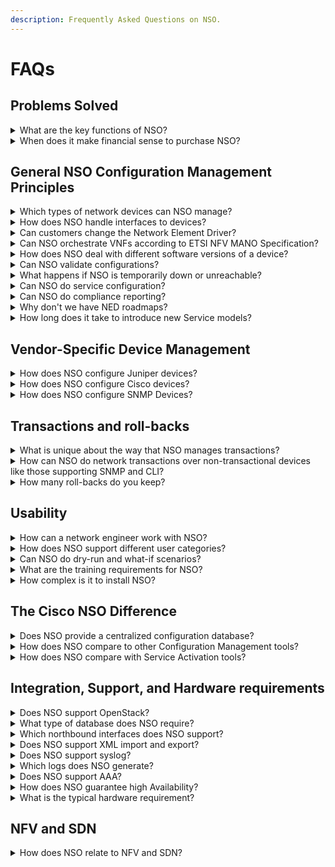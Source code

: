 ```yaml
---
description: Frequently Asked Questions on NSO.
---
```


# FAQs

## Problems Solved <a href="#problems-solved-1" id="problems-solved-1"></a>

<details>

<summary>What are the key functions of NSO?</summary>

Unlike other configuration managers on the market, NSO focuses not only on reading but also on writing deep fine-grained configurations to the network. NSO provides configuration management for both devices and network services. Any detailed parameter can be changed and NSO will generate the minimum configuration changes to the devices (not the entire config files).

NSO applies distributed transactions to all network changes. That is, if there is an error on any device when committing a change to the network, none of the other devices in that [transaction will be changed](faqs.md#what-is-unique-about-the-way-that-nso-manages-transactions). This includes non-transactional devices like CLI and SNMP. When NSO writes the configuration changes it is capable of generating any reverse operations to keep the network and NSO in a consistent state (these reverse operations are stored in rollback files).

</details>

<details>

<summary>When does it make financial sense to purchase NSO?</summary>

Cisco research and customer experience shows 50-70% cost savings can be achieved within Service & Network Ops using NSO and model driven orchestration. Connect with your Cisco representative to get more information about how NSO can help your operations.

</details>

## General NSO Configuration Management Principles <a href="#general-nso-configuration-management-principles-1" id="general-nso-configuration-management-principles-1"></a>

<details>

<summary>Which types of network devices can NSO manage?</summary>

Any device that can be remotely configured can be managed by NSO. This includes routers, switches, load balancers, firewalls, web servers, and a whole host of other devices (both virtual and physical). Since it is not limited to one type of device or particular vendor, NSO allows for the management of the entire network from a single pane of glass.

</details>

<details>

<summary>How does NSO handle interfaces to devices?</summary>

The device interfaces are managed by NSO Network Element Drivers (NEDs) and the accompanying toolkit. Cisco provides NEDs to Juniper, Cisco, Alcatel-Lucent, Ericsson, A10, F5, Brocade, HP, Huawei, and others. Additional NEDs can be ordered from Cisco or developed by end-customers and integrators.

As part of the support contract, Cisco will support any device upgrades with the same NED functionality.

</details>

<details>

<summary>Can customers change the Network Element Driver?</summary>

In theory, customers can create or enhance Network Element Drivers, NEDs, since the NED source (YANG, etc.) and developer guide come with the system.

But in practice, there should be no need for a customer to do so.

If a customer chooses to create or enhance a NED, this will mean that:

* The NED cannot be supported by Cisco TAC.
* The upgrade path to official NED versions will break.

The only time customer development of NEDs should be considered is:

* In case of emergency.
* For one-off devices/systems.

However, it is always advised to use a qualified partner to create or enhance a NED.

</details>

<details>

<summary>Can NSO orchestrate VNFs according to ETSI NFV MANO Specification?</summary>

NSO with the NFVO package is an ETSI-compliant implementation of NFV orchestration. The Cisco NFVO is designed to enable easy integration with Specialized-VNFMs by offering a flexible interface or “dock” into which a third-party VNFM can be integrated without having to make changes to the NFV-O itself. Cisco Elastic Services Controller, a multi-vendor VNFM, is integrated via this interface to provide a full NFV orchestration platform.

</details>

<details>

<summary>How does NSO deal with different software versions of a device?</summary>

When NSO connects to a device it discovers the device version and the appropriate data model version. The NSO Web interface, CLI, database, and APIs are version-aware, so the correct model will be used. When committing changes to the network, a user can choose different strategies (require all devices to support all changes or skip changes to devices not supporting them). The network engineer using NSO does not have to keep device versions in mind, NSO resolves all of this.

</details>

<details>

<summary>Can NSO validate configurations?</summary>

Yes, NSO supports deep fine-grain configuration validations. Validations can be applied to both devices and services. Validation constraints can be added at run-time to specify uniqueness, dependencies between configuration items and devices, and more.

Some examples of validations include:

* All URLs must be unique.
* All devices should have a management interface m0 with status up.
* The MTU for ATM interfaces must be between 64 and 17966.

</details>

<details>

<summary>What happens if NSO is temporarily down or unreachable?</summary>

NSO can reconcile any configuration change that happened out-of-band and allows a network engineer to determine which configuration is correct.

</details>

<details>

<summary>Can NSO do service configuration?</summary>

Absolutely! NSO is typically used for provisioning network services like VPNs, ACLs, BGP Peers, etc. It is of great value to have one product and one embedded database that provisions services and device configurations as one atomic transaction.

NSO supports fine-grained service updates: the user can change any aspect of a service and NSO will calculate the resulting minimum device configuration changes. NSO automatically cleans up the network when services are deleted.

NSO can also perform network audits to detect if any device configuration has changed with respect to the desired service configuration. The diff can be displayed and analyzed and the service can be re-deployed if needed.

</details>

<details>

<summary>Can NSO do compliance reporting?</summary>

NSO has built-in support for compliance reporting that will check that all devices and services are configured as expected. It also shows details for any discrepancies, such as a misconfigured VPN on an interface. The report also includes details about all changes that have been performed in the network.

</details>

<details>

<summary>Why don't we have NED roadmaps?</summary>

Any NED supports the features that have been used by previous customers and POCs for that NED. No customer should expect any NED to be "complete" and cover all possible use cases for the managed device. NEDs are developed incrementally as and when needed. There is also no NED roadmap. This is possible because of the extremely short turnaround times for NEDs and NED enhancements. This is beneficial to everyone. From a customer perspective, they will get the NEDs and NED features that they require for when they need them. The question "Does NED x support feature y or OS version x?" becomes moot - the answer is yes - if it is required then it will, provided that the customer has purchased the NED, that they have a current support agreement, that the request is for "normal" use of the managed device (i.e. a configuration use case that is not extremely customer specific), and that the NED team can access devices for test purposes, which may require access to devices in the customer's network.

The normal SWSS contract covers NEDs purchased from the price list and entitles access to all future versions of the NEDs. They can request enhancements to the NEDs, via the account team, as per the NED request process specified in the NED index slides on DevNet and Field Portal, and we will deliver these at no additional cost, provided that the enhancements represent reasonably mainstream use of the managed devices, and can be added without adverse impact on other customers. NED enhancements will normally be delivered within 2-6 weeks after we have received the required data regarding the configuration use cases and commands, depending on the volume and complexity of the enhancements, and also sometimes on being able to access the customer devices in the cases where device/OS versions and features are not available in our labs.

</details>

<details>

<summary>How long does it take to introduce new Service models?</summary>

Introducing new service types (VPN, Firewall Policies, etc.) into NSO Service models usually takes a matter of days. As with devices, services are defined by data models. Once a new service model is created, it can automatically be loaded and used for new service instances.

</details>

## Vendor-Specific Device Management <a href="#vendor-specific-device-management-1" id="vendor-specific-device-management-1"></a>

<details>

<summary>How does NSO configure Juniper devices?</summary>

The Juniper NED, with a complete JunOS Schema, is available for purchase. Upgrades are managed by reading the JunOS schema from the upgraded device and the NSO toolkit will re-render all the NSO functions from the newly read JunOS schema, including the user interfaces and the database schema.

</details>

<details>

<summary>How does NSO configure Cisco devices?</summary>

Multiple Cisco CLI NEDs are available for purchase, for IOS (IOS XE), NX-OS, IOS -XR and others. The NEDs include YANG data models representing subsets of the devices’ configuration. From these data models, NSO renders Cisco CLI sequences and parses CLI outputs without any code. This means that adding support for new commands is a matter of adding the command to the model. Furthermore, the model covers dependencies so NSO can generate commands and roll-backs.

</details>

<details>

<summary>How does NSO configure SNMP Devices?</summary>

NSO can load SNMP MIBs and generate configuration commands directly from the MIBs. Before loading the MIBs an integrator can annotate the MIB with ordering dependencies so that a user does not need to know that a certain variable needs to have a certain value before changing another variable, which is common in SNMP. NSO also handles table relationships automatically. NSO allows for transaction-based management of SNMP devices. The NSO diff-engine can generate the reverse operations to reach the previous state, thus supporting roll-backs also of SNMP devices.

</details>

## Transactions and roll-backs <a href="#transactions-and-roll-backs-1" id="transactions-and-roll-backs-1"></a>

<details>

<summary>What is unique about the way that NSO manages transactions?</summary>

NSO does not just fire off commands to the network but rather confirms that all changes in the transaction are deployed correctly at the device level. If at any point of the series a device cannot be changed, the entire transaction is automatically roll-backed. This ensures that there is always a consistent network state. Complex rollback scenarios like the correct ordering of CLI commands are handled. The NSO database, the services and the devices configurations are all part of the same transaction.

Users can load network-wide rollback files to undo network changes.

</details>

<details>

<summary>How can NSO do network transactions over non-transactional devices like those supporting SNMP and CLI?</summary>

NSO performs any configuration change as a diff operation against the current configuration. If a device does not support rollbacks, NSO can use the diff engine to calculate the diff between current state and the previous state before the configuration change is applied. NSO knows the capabilities for different network devices and will issue a config change or just a rollback command depending on the network device capabilities. The data models for the devices specify dependencies explicitly as directed references – this ensures that NSO knows in which order to create and delete items.

</details>

<details>

<summary>How many roll-backs do you keep?</summary>

That is up to the user of NSO – it is configurable.

</details>

## Usability <a href="#usability-1" id="usability-1"></a>

<details>

<summary>How can a network engineer work with NSO?</summary>

Most network engineers are hard-core CLI users. NSO is the only product on the market that is designed with the network engineer in mind. NSO provides a network-wide CLI to a multi-vendor network. As a real-time abstraction of the network, it doesn’t matter which access methods are used, the network is [always in a consistent state](faqs.md#what-are-the-key-functions-of-nso). Some of our customers use NSO for network automation by hooking it into their workflow systems, while at the same time having the CLI access for network engineers to quickly review and approve changes to device configurations.

</details>

<details>

<summary>How does NSO support different user categories?</summary>

NSO supports different interfaces for different users with different needs and skills:

* CLI for power users.
* Web interface for ad-hoc users.
* Programmable interfaces: REST, scripting, Java, JavaScript.

</details>

<details>

<summary>Can NSO do dry-run and what-if scenarios?</summary>

Before a transaction is committed, a user can inspect the actual effect on the network in two ways:

* `Compare running brief` – this will show the difference between the desired configuration and the current configuration.
* `Dry-run` – this will also involve any service provisioning logic and show the resulting device configurations.

</details>

<details>

<summary>What are the training requirements for NSO?</summary>

Limited training is required to get started. NSO is designed to be user-friendly to network engineers by providing common tools that they are already familiar using, such as a CLI and a Web interface.

</details>

<details>

<summary>How complex is it to install NSO?</summary>

NSO installs in seconds. There are no third-party requirements.

</details>

## The Cisco NSO Difference <a href="#the-cisco-nso-difference-1" id="the-cisco-nso-difference-1"></a>

<details>

<summary>Does NSO provide a centralized configuration database?</summary>

The NSO-embedded configuration database and transaction engine are at the heart of the product. Whenever an NSO user changes a device or service configuration this change is applied as [one single transaction](faqs.md#transactions-and-roll-backs-1) including the NSO database as well as the devices. This means that the database will always represent the true state of the network. In case of out-of-band configurations, boot-strap scenarios, etc., NSO supports synchronization and comparison tools.

The database is an integral part of NSO, so schemas and database administration are managed automatically without requiring a database administrator.

The database can be imported, exported, and queried using XML, XPath, and the CLI and Web interfaces. Programmatic interfaces to the database are also provided.

</details>

<details>

<summary>How does NSO compare to other Configuration Management tools?</summary>

If you look at the marketing material, there seems to be a lot of configuration management tools on the market. However, when you dig into the actual functionality available for writing configurations to the devices, it is disappointing. The practice for these kinds of tools is to push and pull configuration files, store them, diff them, and restore them. This works fine for static environments. The above tools do not actually understand the configurations, they treat them as opaque text files.

NSO on the other hand understands the configurations and represents them as fine-grained data structures in the embedded configuration database. Thereby NSO can provide configuration-aware tools like the CLI, configuration validation, an auto-rendered web interface, etc. And most importantly NSO can do real-time fine-grained changes rather than diffing and pulling configuration files.

NSO can also do [service provisionin](faqs.md#can-nso-do-service-configuration)g.

Some vendors have fantastic tools for managing their specific devices. This works great if you have a single-vendor network. However, single-vendor networks are rare.

</details>

<details>

<summary>How does NSO compare with Service Activation tools?</summary>

NSO has unique features to ensure shorter time-to-market and lower cost of ownership than any other service activation tools on the market.

There are several stove-pipe activation tools (single-vendor, single service-type) that work very well for that specific vendor or service type. Service activation with these tools breaks down when a service requires different vendors or multiple service types. NSO is capable of handling multiple service types for multi-vendor networks.

NSO is unique in the way it communicates with the devices. Many activation tools require device “adaptors” that are custom-coded and expensive to maintain. The [NSO Network Element Driver (NED) technology](faqs.md#how-does-nso-handle-interfaces-to-devices) makes device integration simple.

Another difference is that NSO applies transactions to the activation chain. Many other activation tools are workflow-centric, which makes it very hard to recover from faults, and in many cases, they escape to manual work orders.

NSO also provides detailed knowledge of the device configurations: it can make sure that the service instance is consistent with the actual device configuration. NSO provides a network and service CLI as a power tool for network engineers. The visibility of the activation chain, using the CLI, service dry-run, etc, helps the network engineers trust the tool (this is harder to do with tools that just provide a magic OK button).

</details>

## Integration, Support, and Hardware requirements <a href="#integration-support-and-hardware-requirements-1" id="integration-support-and-hardware-requirements-1"></a>

<details>

<summary>Does NSO support OpenStack?</summary>

The Havanna release of OpenStack introduced an NSO Mechanism Driver that maps the OpenStack Neutron network model changes to NSO REST calls. NSO can then map these changes to a multi-vendor network.

</details>

<details>

<summary>What type of database does NSO require?</summary>

NSO ships with an [embedded special-purpose database](faqs.md#does-nso-provide-a-centralized-configuration-database), so no external database server is needed.

</details>

<details>

<summary>Which northbound interfaces does NSO support?</summary>

The following interfaces are auto-rendered for all services and devices:

* CLI: for network engineers that prefer a Juniper or Cisco-style command-line interface.
* Web interface: for network engineers that prefer a graphical interface.
* REST: for programmatic access (exactly the same feature set as the CLI and Web interface).
* Java/C: for building custom applications and service provisioning logic.
* JavaScript: for embedding NSO functions in portals.
* NETCONF: for importing and exporting XML configurations.
* SNMP: for reading status and receiving NSO alarms.
* Python: for scripting network-wide configuration changes.

</details>

<details>

<summary>Does NSO support XML import and export?</summary>

NETCONF is an XML-based protocol. So by using the northbound NETCONF interface configuration data as well as operational data can be imported and exported. The NSO database has XML import and export tools.

</details>

<details>

<summary>Does NSO support syslog?</summary>

NSO supports generating BSD and RFC 5424 Syslog messages.

</details>

<details>

<summary>Which logs does NSO generate?</summary>

Developer logs, audit trail logs, web interface logs, device communication logs, and XPath logs.

</details>

<details>

<summary>Does NSO support AAA?</summary>

NSO contains a rich AAA engine that spans all interfaces. NSO supports role-based access control lists providing different access privileges to different users. These privileges may apply to a group of devices, or to individual devices, or to any subset of any device configuration. External authentication can be used via the Pluggable Application Module (PAM).

</details>

<details>

<summary>How does NSO guarantee high Availability?</summary>

NSO can be configured to run in HA mode: one master and several slaves. All slaves are updated at every transactional border. The slaves can be used for reading data. The slaves are hot-standby and a fail-over to a slave can be made at any time. In the clustered solution described above, each cluster node is typically a HA configuration.

</details>

<details>

<summary>What is the typical hardware requirement?</summary>

NSO requires a standard Unix box

* Medium (< 1000 devices): 4 Core CPU and 32 GB RAM.
* Large (> 1000 devices): 8 Core CPU and 64 BG RAM.
* Linux/x86 – Linux/x86 64.
* MacOS 10.6/x86 64.

</details>

## NFV and SDN <a href="#nfv-and-sdn-1" id="nfv-and-sdn-1"></a>

<details>

<summary>How does NSO relate to NFV and SDN?</summary>

In the NFV architecture NSO, with the NSO NFVO component, fulfills the NFV orchestrator (NFVO) role, and also partially replaces the EMS/OSS layer. The Tail-f NSO architecture enables it to act as the central orchestrator and has the ability to control both SDN Controllers and NFV Managers. Tail-f NSO interfaces to SDN Controllers and NFV Managers via Network Equipment Drivers (NEDs). Similar to packages, NEDs are decoupled from the Tail-f NSO product and have their own release cycle enabling agile feature growth.

</details>

